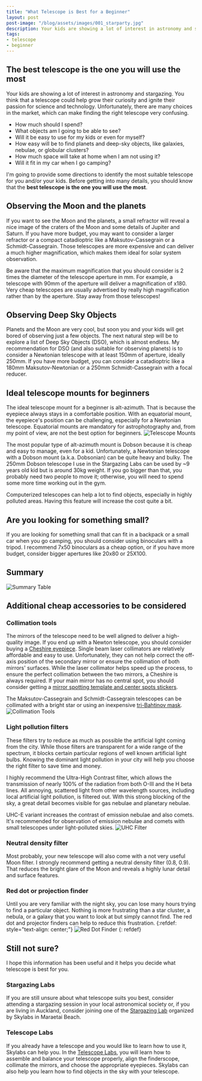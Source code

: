 ```yaml
---
title: "What Telescope is Best for a Beginner"
layout: post
post-image: "/blog/assets/images/001_starparty.jpg"
description: Your kids are showing a lot of interest in astronomy and stargazing. You think that a telescope could help grow their curiosity and ignite their passion for science and technology. Unfortunately, there are many choices in the market, which can make finding the right telescope very confusing.
tags:
- telescope
- beginner
---
```


## The best telescope is the one you will use the most
Your kids are showing a lot of interest in astronomy and stargazing. You think that a telescope could help grow their curiosity and ignite their passion for science and technology. Unfortunately, there are many choices in the market, which can make finding the right telescope very confusing.

* How much should I spend?
* What objects am I going to be able to see?
* Will it be easy to use for my kids or even for myself?
* How easy will be to find planets and deep-sky objects, like galaxies, nebulae, or globular clusters?
* How much space will take at home when I am not using it?
* Will it fit in my car when I go camping?

I'm going to provide some directions to identify the most suitable telescope for you and/or your kids.
Before getting into many details, you should know that the <b>best telescope is the one you will use the most</b>.

## Observing the Moon and the planets
If you want to see the Moon and the planets, a small refractor will reveal a nice image of the craters of the Moon and some details of Jupiter and Saturn. If you have more budget, you may want to consider a larger refractor or a compact catadioptric like a Maksutov-Cassegrain or a Schmidt-Cassegrain. Those telescopes are more expensive and can deliver a much higher magnification, which makes them ideal for solar system observation.

Be aware that the maximum magnification that you should consider is 2 times the diameter of the telescope aperture in mm. For example, a telescope with 90mm of the aperture will deliver a magnification of x180. Very cheap telescopes are usually advertised by really high magnification rather than by the aperture. Stay away from those telescopes!

## Observing Deep Sky Objects
Planets and the Moon are very cool, but soon you and your kids will get bored of observing just a few objects. The next natural step will be to explore a list of Deep Sky Objects (DSO), which is almost endless. My recommendation for DSO (and also suitable for observing planets) is to consider a Newtonian telescope with at least 150mm of aperture, ideally 250mm. If you have more budget, you can consider a catadioptric like a 180mm Maksutov-Newtonian or a 250mm Schmidt-Cassegrain with a focal reducer.

## Ideal telescope mounts for beginners
The ideal telescope mount for a beginner is alt-azimuth. That is because the eyepiece always stays in a comfortable position. With an equatorial mount, the eyepiece's position can be challenging, especially for a Newtonian telescope. Equatorial mounts are mandatory for astrophotography and, from my point of view, are not the best option for beginners.
![Telescope Mounts](/blog/assets/images/001_mounts.png)

The most popular type of alt-azimuth mount is Dobson because it is cheap and easy to manage, even for a kid. Unfortunately, a Newtonian telescope with a Dobson mount (a.k.a. Dobsonian) can be quite heavy and bulky. The 250mm Dobson telescope I use in the Stargazing Labs can be used by ~9 years old kid but is around 30kg weight. If you go bigger than that, you probably need two people to move it; otherwise, you will need to spend some more time working out in the gym.

Computerized telescopes can help a lot to find objects, especially in highly polluted areas. Having this feature will increase the cost quite a bit.

## Are you looking for something small?
If you are looking for something small that can fit in a backpack or a small car when you go camping, you should consider using binoculars with a tripod. I recommend 7x50 binoculars as a cheap option, or if you have more budget, consider bigger apertures like 20x80 or 25X100.

## Summary
![Summary Table](/blog/assets/images/001_summary.png)


## Additional cheap accessories to be considered
### Collimation tools
The mirrors of the telescope need to be well aligned to deliver a high-quality image. If you end up with a Newton telescope, you should consider buying a [Cheshire eyepiece](http://skylabs.co.nz/cheshire.html). Single beam laser collimators are relatively affordable and easy to use. Unfortunately, they can not help correct the off-axis position of the secondary mirror or ensure the collimation of both mirrors' surfaces. While the laser collimator helps speed up the process, to ensure the perfect collimation between the two mirrors, a Cheshire is always required. If your main mirror has no central spot, you should consider getting a [mirror spotting template and center spots stickers](http://skylabs.co.nz/spotting_template.html).

The Maksutov-Cassegrain and Schmidt-Cassegrain telescopes can be collimated with a bright star or using an inexpensive [tri-Bahtinov mask](http://skylabs.co.nz/tri-bahtinov_mask.html).
![Collimation Tools](/blog/assets/images/001_collimation.jpg)


### Light pollution filters
These filters try to reduce as much as possible the artificial light coming from the city. While those filters are transparent for a wide range of the spectrum, it blocks certain particular regions of well known artificial light bulbs. Knowing the dominant light pollution in your city will help you choose the right filter to save time and money.

I highly recommend the Ultra-High Contrast filter, which allows the transmission of nearly 100% of the radiation from both O-III and the H beta lines. All annoying, scattered light from other wavelength sources, including local artificial light pollution, is filtered out. With this strong blocking of the sky, a great detail becomes visible for gas nebulae and planetary nebulae.

UHC-E variant increases the contrast of emission nebulae and also comets. It's recommended for observation of emission nebulae and comets with small telescopes under light-polluted skies.
![UHC Filter](/blog/assets/images/001_uhc.jpg)


### Neutral density filter
Most probably, your new telescope will also come with a not very useful Moon filter. I strongly recommend getting a neutral density filter (0.8, 0.9). That reduces the bright glare of the Moon and reveals a highly lunar detail and surface features.

### Red dot or projection finder
Until you are very familiar with the night sky, you can lose many hours trying to find a particular object. Nothing is more frustrating than a star cluster, a nebula, or a galaxy that you want to look at but simply cannot find. The red dot and projector finders can help to reduce this frustration.
{:refdef: style="text-align: center;"}
![Red Dot Finder](/blog/assets/images/001_telrad.jpg)
{: refdef}


## Still not sure?
I hope this information has been useful and it helps you decide what telescope is best for you.

### Stargazing Labs
If you are still unsure about what telescope suits you best, consider attending a stargazing session in your local astronomical society or, if you are living in Auckland, consider joining one of the [Stargazing Lab](http://skylabs.co.nz/stargazing_lab.html) organized by Skylabs in Maraetai Beach.

### Telescope Labs
If you already have a telescope and you would like to learn how to use it, Skylabs can help you. In the [Telescope Labs](http://skylabs.co.nz/telescope_lab.html), you will learn how to assemble and balance your telescope properly, align the finderscope, collimate the mirrors, and choose the appropriate eyepieces. Skylabs can also help you learn how to find objects in the sky with your telescope.
